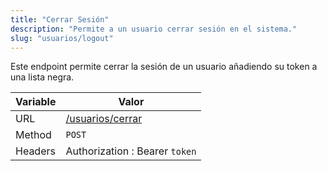 ```yaml
---
title: "Cerrar Sesión"
description: "Permite a un usuario cerrar sesión en el sistema."
slug: "usuarios/logout"
---
```


Este endpoint permite cerrar la sesión de un usuario añadiendo su token a una lista negra.

| Variable | Valor                                |
| -------- | ------------------------------------ |
| URL      | [/usuarios/cerrar](/usuarios/cerrar) |
| Method   | `POST`                               |
| Headers  | Authorization : Bearer `token`       |
